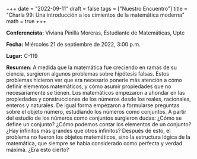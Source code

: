 +++
date  = "2022-09-11"
draft = false
tags  = ["Nuestro Encuentro"]
title = "Charla 99: Una introducción a los cimientos de la matemática moderna"
math  = true
+++

**Conferencista:** Viviana Pinilla Moreras, Estudiante de Matemáticas, Uptc

**Fecha:** Miércoles 21 de septiembre de 2022, 3:00 p.m.

**Lugar:** C-119 

**Resumen**:  A medida que la matemática fue creciendo en ramas de su ciencia, surgieron algunos problemas sobre hipótesis falsas. Estos problemas hicieron ver que era necesario ponerle más atención a cómo definir elementos matemáticos, y cómo asumir propiedades que no necesariamente se tienen. Los matemáticos empezaron a ahondar en las propiedades y construcciones de los números desde los reales, racionales, enteros y naturales. De igual forma empezaron a formularse preguntas sobre el objeto número, estudiando los números como conjuntos. A partir del estudio de los números como conjuntos surgieron dudas: ¿Cómo se define un conjunto? ¿Cómo podemos contar los elementos de un conjunto? ¿Hay infinitos más grandes que otros  infinitos? Después de esto, el problema no fueron los objetos matemáticos, sino la estructura lógica de la matemática, que siempre se había considerado como perfecta y verdad máxima. ¿Era esto cierto?
